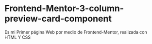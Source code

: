 # Frontend-Mentor-3-column-preview-card-component

Es mi Primer página Web por medio de Frontend-Mentor, realizada con HTML Y CSS
